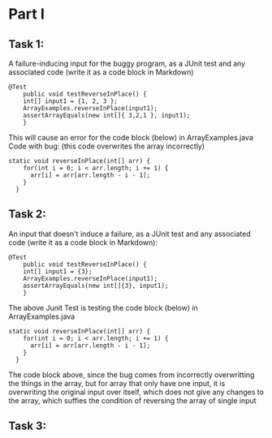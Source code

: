 # Part I
## Task 1:
A failure-inducing input for the buggy program, as a JUnit test and any associated code (write it as a code block in Markdown)
```
@Test 
	public void testReverseInPlace() {
    int[] input1 = {1, 2, 3 };
    ArrayExamples.reverseInPlace(input1);
    assertArrayEquals(new int[]{ 3,2,1 }, input1);
	}
```
This will cause an error for the code block (below) in ArrayExamples.java
Code with bug: (this code overwrites the array incorrectly)
```
static void reverseInPlace(int[] arr) {
    for(int i = 0; i < arr.length; i += 1) {
      arr[i] = arr[arr.length - i - 1];
    }
  }
```

## Task 2:
An input that doesn't induce a failure, as a JUnit test and any associated code (write it as a code block in Markdown):
```
@Test 
	public void testReverseInPlace() {
    int[] input1 = {3};
    ArrayExamples.reverseInPlace(input1);
    assertArrayEquals(new int[]{3}, input1);
	}
```
The above Junit Test is testing the code block (below) in ArrayExamples.java
```
static void reverseInPlace(int[] arr) {
    for(int i = 0; i < arr.length; i += 1) {
      arr[i] = arr[arr.length - i - 1];
    }
  }
```
The code block above, since the bug comes from incorrectly overwritting the things in the array, but for array that only have one input, it is overwriting the original input over itself, which does not give any changes to the array, which suffies the condition of reversing the array of single input

## Task 3:




